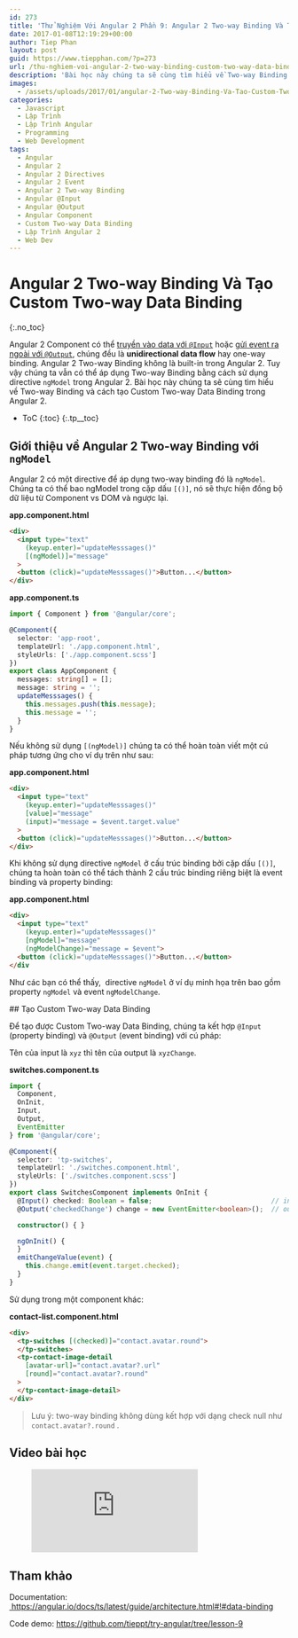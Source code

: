 ```yaml
---
id: 273
title: 'Thử Nghiệm Với Angular 2 Phần 9: Angular 2 Two-way Binding Và Tạo Custom Two-way Data Binding'
date: 2017-01-08T12:19:29+00:00
author: Tiep Phan
layout: post
guid: https://www.tiepphan.com/?p=273
url: /thu-nghiem-voi-angular-2-two-way-binding-custom-two-way-data-binding/
description: 'Bài học này chúng ta sẽ cùng tìm hiểu về Two-way Binding và cách tạo Custom Two-way Data Binding trong Angular 2.'
images:
  - /assets/uploads/2017/01/angular-2-Two-way-Binding-Va-Tao-Custom-Two-way-Data-Binding.jpg
categories:
  - Javascript
  - Lập Trình
  - Lập Trình Angular
  - Programming
  - Web Development
tags:
  - Angular
  - Angular 2
  - Angular 2 Directives
  - Angular 2 Event
  - Angular 2 Two-way Binding
  - Angular @Input
  - Angular @Output
  - Angular Component
  - Custom Two-way Data Binding
  - Lập Trình Angular 2
  - Web Dev
---
```


# Angular 2 Two-way Binding Và Tạo Custom Two-way Data Binding
{:.no_toc}

Angular 2 Component có thể <a href="/thu-nghiem-voi-angular-2-truyen-du-lieu-cho-component-voi-input/" target="_blank" rel="noopener noreferrer">truyền vào data với `@Input`</a> hoặc <a href="/thu-nghiem-voi-angular-2-component-event-voi-eventemitter-output/" target="_blank" rel="noopener noreferrer">gửi event ra ngoài với `@Output`</a>, chúng đều là **unidirectional data flow** hay one-way binding. Angular 2 Two-way Binding không là built-in trong Angular 2. Tuy vậy chúng ta vẫn có thể áp dụng Two-way Binding bằng cách sử dụng directive `ngModel` trong Angular 2. Bài học này chúng ta sẽ cùng tìm hiểu về Two-way Binding và cách tạo Custom Two-way Data Binding trong Angular 2.

* ToC
{:toc}
{:.tp__toc}

## Giới thiệu về Angular 2 Two-way Binding với `ngModel`

Angular 2 có một directive để áp dụng two-way binding đó là `ngModel`. Chúng ta có thể bao ngModel trong cặp dấu `[()]`, nó sẽ thực hiện đồng bộ dữ liệu từ Component vs DOM và ngược lại.

**app.component.html**
```html
<div>
  <input type="text" 
    (keyup.enter)="updateMesssages()" 
    [(ngModel)]="message"
  >
  <button (click)="updateMesssages()">Button...</button>
</div>
```

**app.component.ts**

```ts
import { Component } from '@angular/core';

@Component({
  selector: 'app-root',
  templateUrl: './app.component.html',
  styleUrls: ['./app.component.scss']
})
export class AppComponent {
  messages: string[] = [];
  message: string = '';
  updateMesssages() {
    this.messages.push(this.message);
    this.message = '';
  }
}
```

Nếu không sử dụng `[(ngModel)]` chúng ta có thể hoàn toàn viết một cú pháp tương ứng cho ví dụ trên như sau:

**app.component.html**
```html
<div>
  <input type="text" 
    (keyup.enter)="updateMesssages()" 
    [value]="message" 
    (input)="message = $event.target.value"
  >
  <button (click)="updateMesssages()">Button...</button>
</div>
```

Khi không sử dụng directive `ngModel` ở cấu trúc binding bởi cặp dấu `[()]`, chúng ta hoàn toàn có thể tách thành 2 cấu trúc binding riêng biệt là event binding và property binding:

**app.component.html**
```html
<div>
  <input type="text" 
    (keyup.enter)="updateMesssages()" 
    [ngModel]="message" 
    (ngModelChange)="message = $event">
  <button (click)="updateMesssages()">Button...</button>
</div
```

Như các bạn có thể thấy,  directive `ngModel` ở ví dụ minh họa trên bao gồm property `ngModel` và event `ngModelChange`.

## Tạo Custom Two-way Data Binding

Để tạo được Custom Two-way Data Binding, chúng ta kết hợp `@Input` (property binding) và `@Output` (event binding) với cú pháp:

Tên của input là `xyz` thì tên của output là `xyzChange`.

**switches.component.ts**
```ts
import { 
  Component, 
  OnInit, 
  Input, 
  Output, 
  EventEmitter 
} from '@angular/core';

@Component({
  selector: 'tp-switches',
  templateUrl: './switches.component.html',
  styleUrls: ['./switches.component.scss']
})
export class SwitchesComponent implements OnInit {
  @Input() checked: Boolean = false;                              // input
  @Output('checkedChange') change = new EventEmitter<boolean>();  // output

  constructor() { }

  ngOnInit() {
  }
  emitChangeValue(event) {
    this.change.emit(event.target.checked);
  }
}
```

Sử dụng trong một component khác:

**contact-list.component.html**
```html
<div>
  <tp-switches [(checked)]="contact.avatar.round">
  </tp-switches>
  <tp-contact-image-detail
    [avatar-url]="contact.avatar?.url"
    [round]="contact.avatar?.round"
  >
  </tp-contact-image-detail>
</div>
```

> Lưu ý: two-way binding không dùng kết hợp với dạng check null như `contact.avatar?.round` .


## Video bài học

<figure class="video_container">
  <iframe src="https://www.youtube.com/embed/pFYaN23PG8M" frameborder="0" allowfullscreen="true"> </iframe>
</figure>

## Tham khảo

Documentation: <a href="https://angular.io/docs/ts/latest/guide/architecture.html#!#data-binding" target="_blank" rel="noopener noreferrer"> https://angular.io/docs/ts/latest/guide/architecture.html#!#data-binding</a>

Code demo: <a href="https://github.com/tieppt/try-angular/tree/lesson-9" target="_blank" rel="noopener noreferrer">https://github.com/tieppt/try-angular/tree/lesson-9</a>